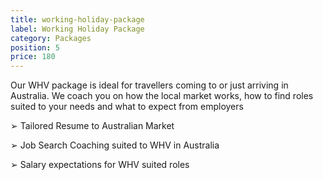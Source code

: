 ```yaml
---
title: working-holiday-package
label: Working Holiday Package
category: Packages
position: 5
price: 180
---
```

Our WHV package is ideal for travellers coming to or just arriving in Australia. We coach you on how the local market works, how to find roles suited to your needs and what to expect from employers


➢	Tailored Resume to Australian Market 

➢	Job Search Coaching suited to WHV in Australia

➢     Salary expectations for WHV suited roles
